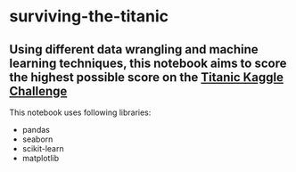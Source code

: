# surviving-the-titanic

## Using different data wrangling and machine learning techniques, this notebook aims to score the highest possible score on the [Titanic Kaggle Challenge](https://www.kaggle.com/c/titanic)

This notebook uses following libraries:
* pandas
* seaborn
* scikit-learn
* matplotlib

